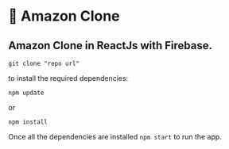 # 🛒 Amazon Clone

## Amazon Clone in ReactJs with Firebase.

`git clone "repo url"`

to install the required dependencies:

`npm update`

or

`npm install`

Once all the dependencies are installed `npm start` to run the app.
